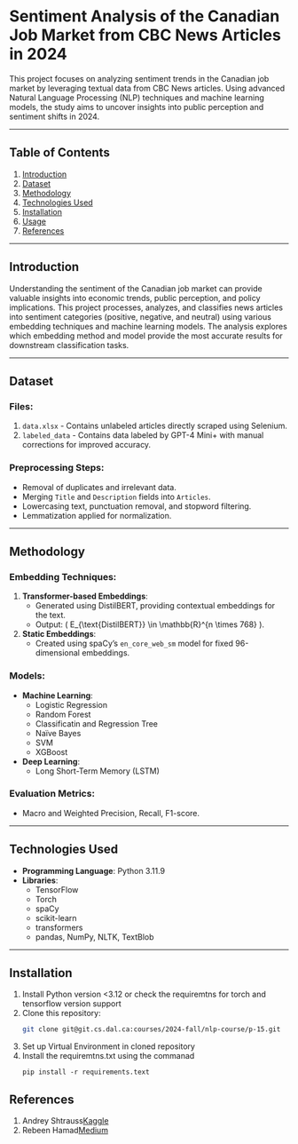 # Sentiment Analysis of the Canadian Job Market from CBC News Articles in 2024

This project focuses on analyzing sentiment trends in the Canadian job market by leveraging textual data from CBC News articles. Using advanced Natural Language Processing (NLP) techniques and machine learning models, the study aims to uncover insights into public perception and sentiment shifts in 2024.

---

## Table of Contents

1. [Introduction](#introduction)
2. [Dataset](#dataset)
3. [Methodology](#methodology)
4. [Technologies Used](#technologies-used)
5. [Installation](#installation)
6. [Usage](#usage)
7. [References](#references)


---

## Introduction

Understanding the sentiment of the Canadian job market can provide valuable insights into economic trends, public perception, and policy implications. This project processes, analyzes, and classifies news articles into sentiment categories (positive, negative, and neutral) using various embedding techniques and machine learning models. The analysis explores which embedding method and model provide the most accurate results for downstream classification tasks.

---

## Dataset

### Files:
1. `data.xlsx` - Contains unlabeled articles directly scraped using Selenium.
2. `labeled_data` - Contains data labeled by GPT-4 Mini+ with manual corrections for improved accuracy.

### Preprocessing Steps:
- Removal of duplicates and irrelevant data.
- Merging `Title` and `Description` fields into `Articles`.
- Lowercasing text, punctuation removal, and stopword filtering.
- Lemmatization applied for normalization.

---

## Methodology

### Embedding Techniques:
1. **Transformer-based Embeddings**:
   - Generated using DistilBERT, providing contextual embeddings for the text.
   - Output: \( E_{\text{DistilBERT}} \in \mathbb{R}^{n \times 768} \).
2. **Static Embeddings**:
   - Created using spaCy’s `en_core_web_sm` model for fixed 96-dimensional embeddings.

### Models:
- **Machine Learning**:
  - Logistic Regression
  - Random Forest
  - Classificatin and Regression Tree
  - Naïve Bayes
  - SVM
  - XGBoost
- **Deep Learning**:
  - Long Short-Term Memory (LSTM)

### Evaluation Metrics:
- Macro and Weighted Precision, Recall, F1-score.

---


## Technologies Used

- **Programming Language**: Python 3.11.9
- **Libraries**:
  - TensorFlow
  - Torch
  - spaCy
  - scikit-learn
  - transformers
  - pandas, NumPy, NLTK, TextBlob

---

## Installation

1. Install Python version <3.12 or check the requiremtns for torch and tensorflow version support
2. Clone this repository:
   ```bash
   git clone git@git.cs.dal.ca:courses/2024-fall/nlp-course/p-15.git
   ```
3. Set up Virtual Environment in cloned repository
4. Install the requiremtns.txt using the commanad
   ```   
   pip install -r requirements.text
   ```

##  References
1.  Andrey Shtrauss[Kaggle](https://www.kaggle.com/code/shtrausslearning/news-sentiment-based-trading-strategy)
2.  Rebeen Hamad[Medium](https://medium.com/@rebeen.jaff/what-is-lstm-introduction-to-long-short-term-memory-66bd3855b9ce) 





